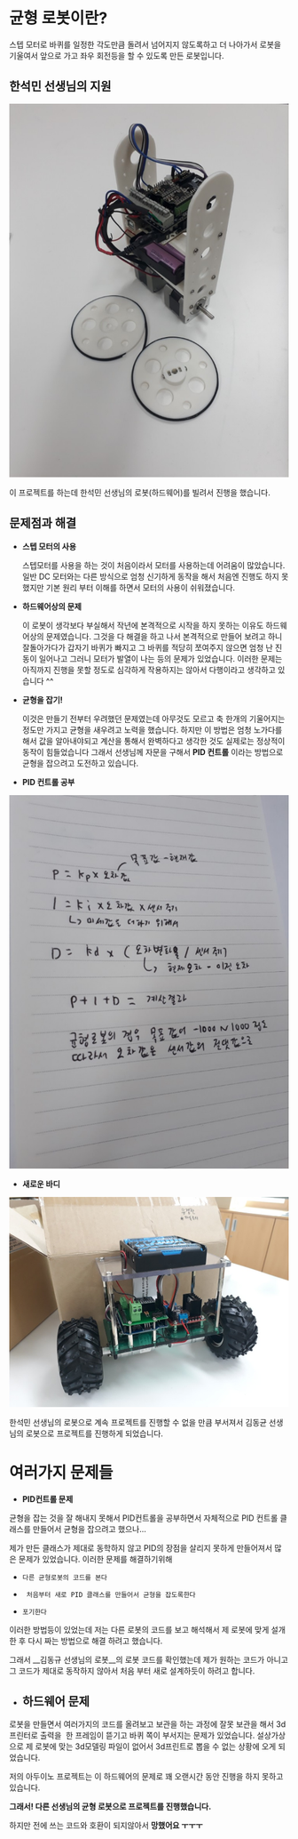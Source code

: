 # 균형 로봇이란?  
스텝 모터로 바퀴를 일정한 각도만큼 돌려서 넘어지지 않도록하고 더 나아가서 로봇을 기울여서 앞으로 가고 좌우 회전등을 할 수 있도록 만든 로봇입니다.

## 한석민 선생님의 지원

![한석민 선생님 로봇](/img/한석민_로봇.jpg)

이 프로젝트를 하는데 한석민 선생님의 로봇(하드웨어)를 빌려서 진행을 했습니다.

## 문제점과 해결 

 * __스텝 모터의 사용__

	스텝모터를 사용을 하는 것이 처음이라서 모터를 사용하는데 어려움이 많았습니다. 일반 DC 모터와는 다른 방식으로 엄청 신기하게 동작을 해서 처음엔 진행도 하지 못했지만 기본 원리 부터 이해를 하면서 모터의 사용이 쉬워졌습니다.
 
 * __하드웨어상의 문제__

 	이 로봇이 생각보다 부실해서 작년에 본격적으로 시작을 하지 못하는 이유도 하드웨어상의 문제였습니다. 그것을 다 해결을 하고 나서 본격적으로 만들어 보려고 하니 잘돌아가다가 갑자기 바퀴가 빠지고 그 바퀴를 적당히 쪼여주지 않으면 엄청 난 진동이 일어나고 그러니 모터가 발열이 나는 등의 문제가 있었습니다. 이러한 문제는 아직까지 진행을 못할 정도로 심각하게 작용하지는 않아서 다행이라고 생각하고 있습니다 ^^	
	
 * __균형을 잡기!__

	이것은 만들기 전부터 우려했던 문제였는데 아무것도 모르고 축 한개의 기울어지는 정도만 가지고 균형을 새우려고 노력을 했습니다. 하지만 이 방법은 엄청 노가다를 해서 값을 알아내야되고 계산을 통해서 완벽하다고 생각한 것도 실제로는 정상적이 동작이 힘들었습니다 그래서 선생님께 자문을 구해서  __PID 컨트롤__ 이라는 방법으로 균형을 잡으려고 도전하고 있습니다.

* __PID 컨트롤 공부__

 ![PID공식](/img/PID_note.jpg)
 

* __새로운 바디__

 ![김동균 선생님 로봇](/img/김동균쌤_로봇.jpg)

한석민 선생님의 로봇으로 계속 프로젝트를 진행할 수 없을 만큼 부서져서 김동균 선생님의 로봇으로 프로젝트를 진행하게 되었습니다.

 # 여러가지 문제들
 
 * __PID컨트롤 문제__
 
 균형을 잡는 것을 잘 해내지 못해서 PID컨트롤을 공부하면서 자체적으로 PID 컨트롤 클래스를 만들어서 균형을 잡으려고 했으나... 
 
 제가 만든 클래스가 제대로 동학하지 않고 PID의 장점을 살리지 못하게 만들어져서 많은 문제가 있었습니다. 이러한 문제를 해결하기위해
 
 * ` 다른 균형로봇의 코드를 본다 `
 
 * ` 처음부터 새로 PID 클래스를 만들어서 균형을 잡도록한다`
 
 * ` 포기한다 `
 
 이러한 방법등이 있었는데 저는 다른 로봇의 코드를 보고 해석해서 제 로봇에 맞게 설개한 후 다시 짜는 방법으로 해결 하려고 했습니다.
 
 그래서 __김동규 선생님의 로봇__의 로봇 코드를 확인했는데 제가 원하는 코드가 아니고 그 코드가 제대로 동작하지 않아서 처음 부터 새로 설계하듯이 하려고 합니다.
 
 * ## 하드웨어 문제
 
 로봇을 만들면서 여러가지의 코드를 올려보고 보관을 하는 과정에 잘못 보관을 해서 3d프린터로 출력을  한 프레임이 뜯기고 바퀴 쪽이 부서지는 문제가
 있었습니다. 설상가상으로 제 로봇에 맞는 3d모델링 파일이 없어서 3d프린트로 뽑을 수 없는 상황에 오게 되었습니다. 
 
 저의 아두이노 프로젝트는 이 하드웨어의 문제로 꽤 오랜시간 동안 진행을 하지 못하고 있습니다.

__그래서! 다른 선생님의 균형 로봇으로 프로젝트를 진행했습니다.__

하지만 전에 쓰는 코드와 호환이 되지않아서 __망했어요 ㅜㅜㅜ__
